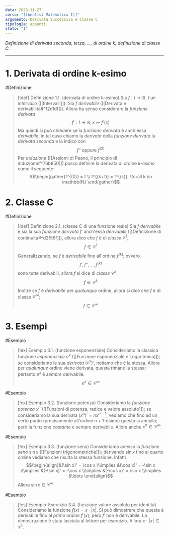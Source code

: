 ```yaml
---
data: 2023-11-27
corso: "[[Analisi Matematica I]]"
argomento: Derivata Successiva e Classe C
tipologia: appunti
stato: "1"
---
```

*Definizione di derivata seconda, terza, ..., di ordine k; definizione di classe C.*
- - -
# 1. Derivata di ordine k-esimo
#Definizione 
> [!def] Definizione 1.1. (derivata di ordine k-esimo)
> Sia $f: I \longrightarrow \mathbb{R}$, $I$ un *intervallo* ([[Intervalli]]).
> Sia $f$ *derivabile* ([[Derivata e derivabilità#^12c1df]]).
> Allora ha senso considerare la *funzione derivata*
> $$f': I \longrightarrow \mathbb{R}; x \mapsto f'(x) $$
> Ma quindi si può chiedere se la *funzione derivata* è anch'essa *derivabile*; in tal caso chiamo la *derivata* della *funzione derivata* la *derivata seconda* e la indico con
> $$f'' \text{ oppure } f^{(2)}$$
> Per *induzione* ([[Assiomi di Peano, il principio di induzione#^76b850]]) posso definire la derivata di ordine *$k$-esimo* come il seguente:
> $$\begin{gather}f^{(0)} = f \\ f^{(k+1)} = f^{(k)}, \forall k \in \mathbb{N} \end{gather}$$

# 2. Classe C
#Definizione 
> [!def] Definizione 2.1. (classe C di una funzione reale)
> Sia $f$ *derivabile* e sia la sua *funzione derivata* $f'$ anch'essa *derivabile* ([[Definizione di continuità#^d2f56f]]), allora dico che $f$ è di *classe* $\mathcal{C}^1$;
> $$f \in \mathcal{C}^1 $$
> Generalizzando, se $f$ è *derivabile* fino all'ordine $f^{(k)}$; ovvero
> $$f', f'', \ldots, f^{(k)}$$
> sono tutte derivabili, allora $f$ si dice di *classe* $\mathcal{C}^k$.
> $$f \in \mathcal{C}^k $$
> Inoltre se $f$ è *derivabile* per *qualunque* ordine, allora si dice che $f$ è di classe $\mathcal{C}^\infty$;
> $$f \in \mathcal{C}^\infty $$

# 3. Esempi
#Esempio 
> [!ex] Esempio 3.1. (funzione esponenziale)
> Consideriamo la classica funzione *esponenziale* $e^x$ ([[Funzione esponenziale e Logaritmica]]); se consideriamo la sua *derivata* $(e^x)'$, notiamo che è la stessa.
> Allora per *qualunque* ordine viene derivata, questa rimane la stessa; pertanto $e^x$ è *sempre* derivabile.
> $$e^x \in \mathcal{C}^\infty $$

#Esempio 
> [!ex] Esempio 3.2. (funzione potenza)
> Consideriamo la *funzione potenza* $x^n$ ([[Funzioni di potenza, radice e valore assoluto]]); se consideriamo la sua derivata $(x^n)' = nx^{n-1}$, vediamo che fino ad un certo punto (precisamente all'ordine $n+1$-esimo) questa si annulla; però la funzione *costante* è sempre derivabile.
> Allora anche $x^n \in \mathcal{C}^\infty$.

#Esempio 
> [!ex] Esempio 3.3. (funzione seno)
> Consideriamo adesso la *funzione seno* $\sin x$ ([[Funzioni trigonometriche]]); derivando $\sin x$ fino al quarto ordine vediamo che risulta la stessa funzione. Infatti
> $$\begin{align}&(\sin x)' = \cos x \\\implies &(\cos x)' = -\sin x \\\implies &(-\sin x)' = -\cos x \\\implies &(-\cos x)' = \sin x \\\implies &\ldots \end{align}$$
> Allora $\sin x \in \mathcal{C}^{\infty}$.

#Esempio 
> [!es] Esempio-Esercizio 3.4. (funzione valore assoluto per identità)
> Consideriamo la funzione $f(x) = x \cdot |x|$.
> Si può dimostrare che questa è derivabile fino al *primo ordine* $f'(x)$; però $f'$ non è derivabile. La dimostrazione è stata lasciata al lettore per esercizio.
> Allora $x \cdot |x| \in \mathcal{C}^1$.
